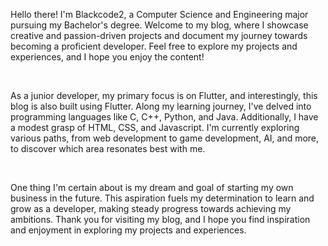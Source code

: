 <!-- About -->

Hello there! I'm Blackcode2, a Computer Science and Engineering major pursuing my Bachelor's degree. Welcome to my blog, where I showcase creative and passion-driven projects and document my journey towards becoming a proficient developer. Feel free to explore my projects and experiences, and I hope you enjoy the content!

&nbsp;

As a junior developer, my primary focus is on Flutter, and interestingly, this blog is also built using Flutter. Along my learning journey, I've delved into programming languages like C, C++, Python, and Java. Additionally, I have a modest grasp of HTML, CSS, and Javascript. I'm currently exploring various paths, from web development to game development, AI, and more, to discover which area resonates best with me.

&nbsp;

One thing I'm certain about is my dream and goal of starting my own business in the future. This aspiration fuels my determination to learn and grow as a developer, making steady progress towards achieving my ambitions. Thank you for visiting my blog, and I hope you find inspiration and enjoyment in exploring my projects and experiences.